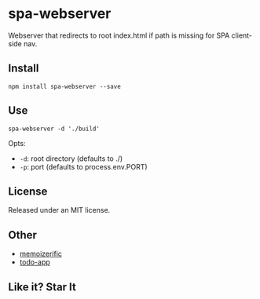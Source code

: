 # spa-webserver
Webserver that redirects to root index.html if path is missing for SPA client-side nav.

## Install
```
npm install spa-webserver --save
```

## Use
```
spa-webserver -d './build'
```

Opts:
- `-d`: root directory (defaults to ./)
- `-p`: port (defaults to process.env.PORT)


## License

Released under an MIT license.

## Other
- [memoizerific](https://github.com/thinkloop/memoizerific/)
- [todo-app](https://github.com/thinkloop/todo-app/)

## Like it? Star It
